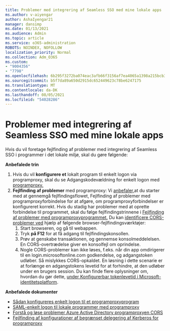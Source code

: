 ```yaml
---
title: Problemer med integrering af Seamless SSO med mine lokale apps
ms.author: v-aiyengar
author: AshaIyengar21
manager: dansimp
ms.date: 01/13/2021
ms.audience: Admin
ms.topic: article
ms.service: o365-administration
ROBOTS: NOINDEX, NOFOLLOW
localization_priority: Normal
ms.collection: Adm_O365
ms.custom:
- "9004356"
- "7798"
ms.openlocfilehash: 6b295f3272ba074eac3afb66f3156af7ea4065a1398a215bcb3cde5da74b198a
ms.sourcegitcommit: b5f7da89a650d2915dc652449623c78be6247175
ms.translationtype: MT
ms.contentlocale: da-DK
ms.lasthandoff: 08/05/2021
ms.locfileid: "54028286"
---
```

# <a name="issues-with-integrating-seamless-sso-with-my-on-premises-apps"></a>Problemer med integrering af Seamless SSO med mine lokale apps

Hvis du vil foretage fejlfinding af problemer med integrering af Seamless SSO i programmer i det lokale miljø, skal du gøre følgende:

**Anbefalede trin**

1. Hvis du vil **konfigurere et** lokalt program til enkelt logon via programproxy, skal du se Adgangskodevældning for enkelt logon med  [programproxy.](https://docs.microsoft.com/azure/active-directory/manage-apps/application-proxy-configure-single-sign-on-password-vaulting)
1. **Fejlfinding af problemer** med programproxy: Vi [anbefaler,](https://docs.microsoft.com/azure/active-directory/manage-apps/application-proxy-debug-connectors)at du starter med at gennemgå fejlfindingsflowet, Fejlfinding af problemer med programproxyforbindelse for at afgøre, om programproxyforbindelser er konfigureret korrekt. Hvis du stadig har problemer med at oprette forbindelse til programmet, skal du følge fejlfindingstrinnene i [Fejlfinding af problemer med programproxyprogrammet.](https://docs.microsoft.com/azure/active-directory/manage-apps/application-proxy-debug-apps) Du kan [identificere CORS-problemer ved](https://docs.microsoft.com/azure/active-directory/manage-apps/application-proxy-understand-cors-issues#understand-and-identify-cors-issues) hjælp af følgende browser-fejlfindingsværktøjer:
    1. Start browseren, og gå til webappen.
    1. Tryk **på F12** for at få adgang til fejlfindingskonsollen.
    1. Prøv at genskabe transaktionen, og gennemse konsolmeddelelsen. En CORS-overtrædelse giver en konsolfejl om oprindelse.
    1. Nogle CORS-problemer kan ikke løses, f.eks. når din app omdirigerer til en login.microsoftonline.com godkendelse, og adgangstoken udløber. Så mislykkes CORS-opkaldet. En løsning i dette scenarie er at forlænge en adgangstokens levetid for at forhindre, at den udløber under en brugers session. Du kan finde flere oplysninger om, hvordan du gør dette, [under Konfigurerbar tokenlevetid i Microsoft-identitetsplatform](https://docs.microsoft.com/azure/active-directory/develop/active-directory-configurable-token-lifetimes).

**Anbefalede dokumenter**

- [Sådan konfigureres enkelt logon til et programproxyprogram](https://docs.microsoft.com/azure/active-directory/manage-apps/application-proxy-config-sso-how-to)
- [SAML-enkelt logon til lokale programmer med programproxy](https://docs.microsoft.com/azure/active-directory/manage-apps/application-proxy-configure-single-sign-on-on-premises-apps)
- [Forstå og løse problemer Azure Active Directory programproxyen CORS](https://docs.microsoft.com/azure/active-directory/manage-apps/application-proxy-understand-cors-issues#solutions-for-application-proxy-cors-issues)
- [Fejlfinding af konfigurationer af begrænset delegering af Kerberos for programproxy](https://docs.microsoft.com/azure/active-directory/manage-apps/application-proxy-back-end-kerberos-constrained-delegation-how-to)